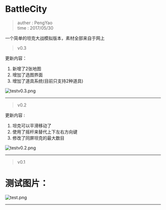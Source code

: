 # BattleCity

> auther : PengYao  
time  : 2017/05/30


一个简单的坦克大战模拟版本，素材全部来自于网上
> v0.3  

更新内容：
1. 新增了2张地图
2. 增加了选图界面
3. 增加了道具系统(目前只支持2种道具) 

![testv0.3.png](https://github.com/yasin1151/MyBattleCity/blob/master/mdImg/testv0.3.png?raw=true)


---
> v0.2  

更新内容 :  
1. 坦克可以平滑移动了   
2. 使用了摇杆来替代上下左右方向键
3. 修改了同屏坦克的最大数目

![testv0.2.png](https://github.com/yasin1151/MyBattleCity/blob/master/mdImg/testv0.2.png?raw=true)

---
> v0.1  

# 测试图片：

![test.png](https://github.com/yasin1151/MyBattleCity/blob/master/mdImg/test.png?raw=true)

---
